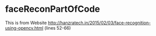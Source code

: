 # faceReconPartOfCode
This is from Website http://hanzratech.in/2015/02/03/face-recognition-using-opencv.html (lines 52-66)
